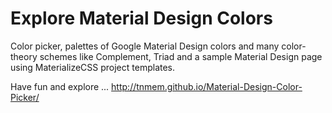 Explore Material Design Colors
===============================

Color picker, palettes of Google Material Design colors and many color-theory schemes like
Complement, Triad and a sample Material Design page using MaterializeCSS project templates.

Have fun and explore ...  http://tnmem.github.io/Material-Design-Color-Picker/